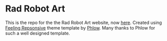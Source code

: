 # Rad Robot Art

This is the repo for the the Rad Robot Art website, now [here](https://radrobotart.github.io/site).
Created using [Feeling Repsonsive](https://github.com/Phlow/feeling-responsive) theme template by [Phlow](https://github.com/phlow).
Many thanks to Phlow for such a well designed template.

